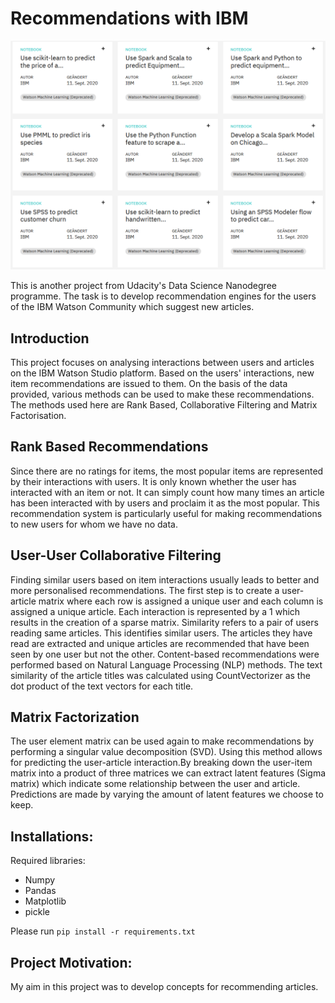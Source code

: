 
# Recommendations with IBM


![IBM](images/IBM.png)

This is another project from Udacity's Data Science Nanodegree programme.
The task is to develop recommendation engines for the users of the IBM Watson Community which suggest new articles.


## Introduction
This project focuses on analysing interactions between users and articles on the IBM Watson Studio platform. Based on the users' interactions, new item recommendations are issued to them. 
On the basis of the data provided, various methods can be used to make these recommendations. The methods used here are Rank Based, Collaborative Filtering and Matrix Factorisation.


## Rank Based Recommendations
Since there are no ratings for items, the most popular items are represented by their interactions with users.
It is only known whether the user has interacted with an item or not.
It can simply count how many times an article has been interacted with by users and proclaim it as the most popular.
This recommendation system is particularly useful for making recommendations to new users for whom we have no data.

## User-User Collaborative Filtering

Finding similar users based on item interactions usually leads to better and more personalised recommendations.
The first step is to create a user-article matrix where each row is assigned a unique user and each column is assigned a unique article.
Each interaction is represented by a 1 which results in the creation of a sparse matrix.
 Similarity refers to a pair of users reading same articles.
This identifies similar users. The articles they have read are extracted and unique articles are recommended that have been seen by one user but not the other.
Content-based recommendations were performed based on Natural Language Processing (NLP) methods. The text similarity of the article titles was calculated using CountVectorizer as the dot product of the text vectors for each title. 

## Matrix Factorization

The user element matrix can be used again to make recommendations by performing a singular value decomposition (SVD).
Using this method allows for predicting the user-article interaction.By breaking down the user-item matrix into a product of three matrices we can extract latent features (Sigma matrix) which indicate some relationship between the user and article. Predictions are made by varying the amount of latent features we choose to keep.


## Installations:

Required libraries:

+ Numpy
+ Pandas
+ Matplotlib
+ pickle

Please run `pip install -r requirements.txt`


## Project Motivation: 
My aim in this project was to develop concepts for recommending articles.
